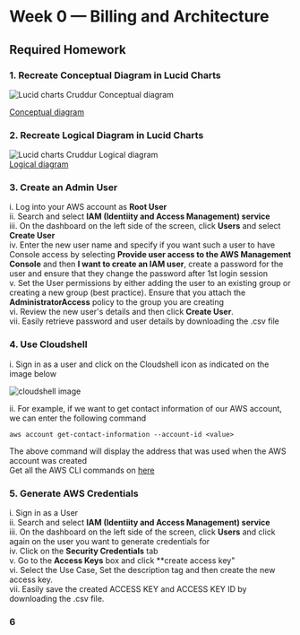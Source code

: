 # Week 0 — Billing and Architecture

## Required Homework

### 1. Recreate Conceptual Diagram in Lucid Charts
![Lucid charts Cruddur Conceptual diagram](https://lucid.app/lucidchart/e2c17852-e646-47e9-9c2e-a505dcb38f2d/edit?viewport_loc=-280%2C-125%2C2237%2C1236%2C0_0&invitationId=inv_6bb0fe62-f6bb-434f-a6db-6b26e20b7c7c)  

[Conceptual diagram](https://github.com/Nekembe-Boris/user-content/blob/main/cloud_bootcamp/Conceptual_diagram.png)

### 2.  Recreate Logical Diagram in Lucid Charts
![Lucid charts Cruddur Logical diagram](https://lucid.app/lucidchart/2ae356f2-1b4c-4789-9360-b2eeffef69c8/edit?viewport_loc=-4376%2C-1824%2C6712%2C3708%2C0_0&invitationId=inv_a7c99550-d4fa-4b01-a757-42c6780c9e83)  
[Logical diagram](https://github.com/Nekembe-Boris/user-content/blob/main/cloud_bootcamp/Logical_diagram.png)


###  3. Create an Admin User

i. Log into your AWS account as **Root User**  
ii. Search and select **IAM (Identiity and Access Management) service**  
iii. On the dashboard on the left side of the screen,  click **Users** and select **Create User**  
iv. Enter the new user name and specify if you want such a user to have Console access by selecting **Provide user access to the AWS Management Console** and then **I want to create an IAM user**, create a password for the user and ensure that they change the password after 1st login session  
v. Set the User permissions by either adding the user to an existing group or creating a new group (best practice). Ensure that you attach the **AdministratorAccess** policy to the group you are creating  
vi. Review the new user's details and then click **Create User**.  
vii. Easily retrieve password and user details by downloading the .csv file


### 4. Use Cloudshell

i. Sign in as a user and click on the Cloudshell icon as indicated on the image below  

![cloudshell image](https://github.com/Nekembe-Boris/user-content/blob/main/cloud_bootcamp/cloudshell.png)

ii. For example, if we want to get contact information of our AWS account, we can enter the following command  

``aws account get-contact-information --account-id <value>``  

The above command will display the address that was used when the AWS  account was created  
Get all the AWS  CLI commands on [here](https://awscli.amazonaws.com/v2/documentation/api/latest/reference/index.html#cli-aws)  

### 5. Generate AWS Credentials

i. Sign in as a User  
ii. Search and select **IAM (Identiity and Access Management) service**  
iii. On the dashboard on the left side of the screen,  click **Users** and click again on the user you want to generate credentials for  
iv. Click on the **Security Credentials** tab  
v. Go to the **Access Keys** box and click **create access key"  
vi. Select the Use Case, Set the description tag and then create the new access key.  
vii. Easily save the created ACCESS KEY and ACCESS KEY ID by downloading the .csv file.  

### 6
